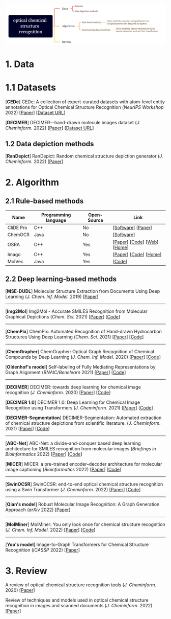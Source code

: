 ![Alt](./mindmap-ocsr.png)

# 1. Data

# 1.1 Datasets
[**CEDe**] CEDe: A collection of expert-curated datasets with atom-level entity annotations for Optical Chemical Structure Recognition (*NeurIPS Workshop* 2022) [[Paper](https://openreview.net/pdf?id=9K-8l0WgSK3)] [[Dataset URL](https://storage.googleapis.com/lgcede/CEDe_dataset_v0.2.tar.gz)]

[**DECIMER**] DECIMER—hand-drawn molecule images dataset (*J. Cheminform.* 2022) [[Paper](https://jcheminf.biomedcentral.com/articles/10.1186/s13321-022-00620-9)] [[Dataset URL](https://zenodo.org/record/6456306)]


##  1.2 Data depiction methods

[**RanDepict**] RanDepict: Random chemical structure depiction generator (*J. Cheminform.* 2022) [[Paper](https://link.springer.com/article/10.1186/s13321-022-00609-4)]


# 2. Algorithm

## 2.1  Rule-based methods

| Name      | Programming language | Open-Source | Link                                                                                                                                                                                                          |
| --------- | -------------------- | ----------- |---------------------------------------------------------------------------------------------------------------------------------------------------------------------------------------------------------------|
| CliDE Pro | C++                  | No          | [[Software](http://www.keymodule.co.uk/products/clide/clide-pro.html)] \[[Paper](https://pubs.acs.org/doi/abs/10.1021/ci800449t)]                                                                             |
| ChemOCR   | Java                 | No          | [[Software](https://www.scai.fraunhofer.de/en/business-research-areas/bioinformatics/products/chemocr.html)]                                                                                                  |
| OSRA      | C++                  | Yes         | [[Paper](https://pubs.acs.org/doi/10.1021/ci800067r)] \[[Code](https://github.com/metamolecular/osra)] \[[Web](https://cactus.nci.nih.gov/cgi-bin/osra/index.cgi)] [[Home](https://cactus.nci.nih.gov/osra/)] |
| Imago     | C++                  | Yes         | [[Paper](https://trec.nist.gov/pubs/trec20/papers/GGA.chemical.pdf)] \[[Code](https://github.com/ctrltz/ocsr-project)] \[[Home](https://lifescience.opensource.epam.com/imago/)]                              |
| MolVec    | Java                 | Yes         | [[Code](https://github.com/ncats/molvec)]                                                                                                                                                                     |



## 2.2 Deep learning-based methods

[**MSE-DUDL**] Molecular Structure Extraction from Documents Using Deep Learning (*J. Chem. Inf. Model.* 2019) [[Paper](https://pubs.acs.org/doi/10.1021/acs.jcim.8b00669)] 

---

[**Img2Mol**] Img2Mol - Accurate SMILES Recognition from Molecular Graphical Depictions (*Chem. Sci.* 2021) [[Paper](https://pubs.rsc.org/en/content/articlehtml/2021/sc/d1sc01839f)] [[Code](https://github.com/bayer-science-for-a-better-life/Img2Mol)]

----

[**ChemPix**] ChemPix: Automated Recognition of Hand-drawn Hydrocarbon Structures Using Deep Learning (*Chem. Sci.* 2021) [[Paper](https://chemrxiv.org/engage/chemrxiv/article-details/60c755d50f50dbb98f397fad)] [[Code](https://github.com/hayleyweir/im2smiles)]

---

[**ChemGrapher**] ChemGrapher: Optical Graph Recognition of Chemical Compounds by Deep Learning (*J. Chem. Inf. Model.* 2020)  [[Paper](https://pubs.acs.org/doi/10.1021/acs.jcim.0c00459)] [[Code](https://github.com/biolearning-stadius/chemgrapher-self-rich-labeling/)]

[**Oldenhof's model**] Self-labeling of Fully Mediating Representations by Graph Alignment (*BNAIC/Benelearn* 2021) [[Paper](https://link.springer.com/chapter/10.1007/978-3-030-93842-0_3)] [[Code](https://github.com/biolearning-stadius/chemgrapher-self-rich-labeling)]

---

[**DECIMER**] DECIMER: towards deep learning for chemical image recognition (*J. Cheminform.* 2020) [[Paper](https://jcheminf.biomedcentral.com/articles/10.1186/s13321-020-00469-w)] [[Code](https://github.com/Kohulan/DECIMER-Image-to-SMILES)]

[**DECIMER 1.0**] DECIMER 1.0: Deep Learning for Chemical Image Recognition using Transformers (*J. Cheminform.* 2021) [[Paper](https://jcheminf.biomedcentral.com/articles/10.1186/s13321-021-00538-8)] [[Code](https://github.com/Kohulan/DECIMER-Image_Transformer)]

[**DECIMER-Segmentation**] DECIMER-Segmentation: Automated extraction of chemical structure depictions from scientific literature. (*J. Cheminform.* 2021) [[Paper](https://jcheminf.biomedcentral.com/articles/10.1186/s13321-021-00496-1)] [[Code](https://github.com/Kohulan/DECIMER-Image-Segmentation)]

---

[**ABC-Net**] ABC-Net: a divide-and-conquer based deep learning architecture for SMILES recognition from molecular images (*Briefings in Bioinformatics* 2022) [[Paper](https://doi.org/10.1093/bib/bbac033)] [[Code](https://github.com/zhang-xuan1314/ABC-Net)]

[**MICER**] MICER: a pre-trained encoder–decoder architecture for molecular image captioning (*Bioinformatics* 2022) [[Paper](https://academic.oup.com/bioinformatics/advance-article-abstract/doi/10.1093/bioinformatics/btac545/6656348)] [[Code](https://github.com/Jiacai-Yi/MICER)]

---

[**SwinOCSR**] SwinOCSR: end-to-end optical chemical structure recognition using a Swin Transformer (*J. Cheminform.* 2022) [[Paper](https://jcheminf.biomedcentral.com/articles/10.1186/s13321-022-00624-5)] [[Code](https://github.com/suanfaxiaohuo/SwinOCSR/tree/main)]

---
  
[**Qian's model**] Robust Molecular Image Recognition: A Graph Generation Approach (*arXiv* 2022) [[Paper](https://arxiv.org/abs/2205.14311)]

---

[**MolMiner**] MolMiner: You only look once for chemical structure recognition (*J. Chem. Inf. Model.* 2022) [[Paper](https://pubs.acs.org/doi/10.1021/acs.jcim.2c00733)] [[Code](https://github.com/iipharma/pharmamind-molminer)]

---

[**Yoo's model**] Image-to-Graph Transformers for Chemical Structure Recognition (*ICASSP* 2022) [[Paper](https://ieeexplore.ieee.org/abstract/document/9746088)] 



# 3. Review

A review of optical chemical structure recognition tools (*J. Cheminform.* 2020) [[Paper](https://jcheminf.biomedcentral.com/articles/10.1186/s13321-020-00465-0)]

Review of techniques and models used in optical chemical structure recognition in images and scanned documents (*J. Cheminform.* 2022) [[Paper](https://link.springer.com/article/10.1186/s13321-022-00642-3)]
